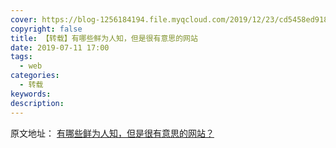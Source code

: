 ```yaml
---
cover: https://blog-1256184194.file.myqcloud.com/2019/12/23/cd5458ed918fc.png
copyright: false
title: 【转载】有哪些鲜为人知，但是很有意思的网站
date: 2019-07-11 17:00
tags:
  - web
categories:
  - 转载
keywords:
description:
---
```


原文地址：
[有哪些鲜为人知，但是很有意思的网站？][1]


  [1]: https://github.com/guanguans/notes/blob/master/Useful-website.md